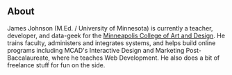 ## About

James Johnson (M.Ed. / University of Minnesota) is currently a teacher, developer, and data-geek for the [Minneapolis College of Art and Design](http://mcad.edu). He trains faculty, administers and integrates systems, and helps build online programs including MCAD's Interactive Design and Marketing Post-Baccalaureate, where he teaches Web Development. He also does a bit of freelance stuff for fun on the side.
